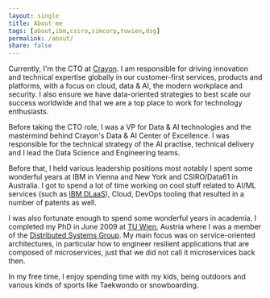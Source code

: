 ```yaml
---
layout: single
title: About me
tags: [about,ibm,csiro,simcorp,tuwien,dsg]
permalink: /about/
share: false
---
```


Currently, I'm the CTO at [Crayon](https://www.crayon.com/). I am responsible for driving innovation and technical expertise globally in our customer-first services, products and platforms, with a focus on cloud, data & AI, the modern workplace and security. I also ensure we have data-oriented strategies to best scale our success worldwide and that we are a top place to work for technology enthusiasts.

Before taking the CTO role, I was a VP for Data & AI technologies and the mastermind behind Crayon's Data & AI Center of Excellence. I was responsible for the technical strategy of the AI practise, technical delivery and I lead the Data Science and Engineering teams.

Before that, I held various leadership positions most notably I spent some wonderful years at IBM in Vienna and New York and CSIRO/Data61 in Australia. I got to spend a lot of time working on cool stuff related to AI/ML services (such as [IBM DLaaS](https://www.ibm.com/cloud/deep-learning)), Cloud, DevOps tooling that resulted in a number of patents as well.

I was also fortunate enough to spend some wonderful years in academia. I completed my PhD in June 2009 at [TU Wien](http://www.tuwien.ac.at), Austria where I was a member of the [Distributed Systems Group](http://dsg.tuwien.ac.at). My main focus was on service-oriented architectures, in particular how to engineer resilient applications that are composed of microservices, just that we did not call it microservices back then.

In my free time, I enjoy spending time with my kids, being outdoors and various kinds of sports like Taekwondo or snowboarding.